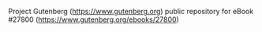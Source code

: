Project Gutenberg (https://www.gutenberg.org) public repository for eBook #27800 (https://www.gutenberg.org/ebooks/27800)
